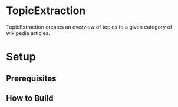 # TopicExtraction

TopicExtraction creates an overview of topics to a given category of wikipedia articles.



# Setup

## Prerequisites




## How to Build
